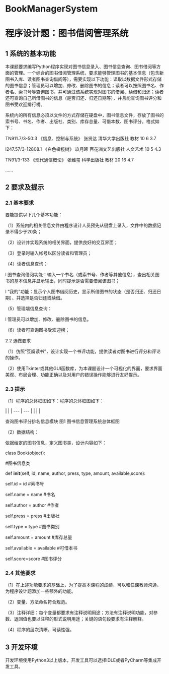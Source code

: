 # BookManagerSystem



# 程序设计题：图书借阅管理系统

## 1 系统的基本功能

本课题要求编写Python程序实现对图书信息录入、图书信息查询、图书借阅等方面的管理。一个综合的图书借阅管理系统，要求能够管理图书的基本信息（包含新图书入库、读者图书查询借阅等），需要实现以下功能：读取以数据文件形式存储的图书信息；管理员可以增加、修改、删除图书的信息；读者可以按照图书名、作者名、索书号等查询图书，并可通过该系统实现对图书的借阅、续借和归还；读者还可查询自己所借图书的信息（是否归还、归还日期等），并且能查询图书评分和图书受欢迎排行榜。

系统内的所有信息必须以文件的方式存储在硬盘中，图书信息文件，存放了图书的索书号、书名、作者、出版社、类别、库存总量、可借本数、图书评分。格式如下：

TN911.7/3-50:3 《信息、控制与系统》 张贤达 清华大学出版社 教材 10 6 3.7

I247.57/3-12808.1 《白色橄榄树》 玖月晞 百花洲文艺出版社 人文艺术 10 5 4.3

TN91/3-133 《现代通信概论》 张维玺 科学出版社 教材 20 16 4.7

...... 

## 2 要求及提示

### 2.1 基本要求

要能提供以下几个基本功能：

（1）系统内的相关信息文件由程序设计人员预先从键盘上录入，文件中的数据记录不得少于20条；

（2）设计并实现系统的相关界面，提供良好的交互界面；

（3）登录时输入帐号以区分读者和管理员；

（4）读者信息查询：

l 图书查询借阅功能：输入一个书名（或索书号、作者等其他信息），查出相关图书的基本信息并显示输出，同时提示是否需要借阅该图书；

l “我的”功能：显示个人图书借阅历史，显示所借图书的状态（是否归还、归还日期）、并选择是否归还或续借。

（5）管理端信息查询：

l 管理员可以增加、修改、删除图书的信息。

（6）读者可查询图书受欢迎榜；

2.2 选做要求

（1）仿照“豆瓣读书”，设计实现一个书评功能，提供读者对图书进行评分和评论的操作。

（2）使用Tkinter或其他GUI函数库，为本课题设计一个可视化的界面，要求界面美观、布局合理、功能正确以及对用户的错误操作能够进行友好提示。

### 2.3 提示

（1）程序的总体框图如下：程序的总体框图如下：

|     |
| --- | --- |
|     |     |

查询图书评分排名信息模块 图1 图书信息管理系统总体框图

（2）数据结构：

依据给定的图书信息，定义图书类，设计内容如下：

class Book(object):

 #图书信息类

 def __init__(self, id, name, author, press, type, amount, available,score):

 self.id = id #索书号

 self.name = name #书名

 self.author = author #作者

 self.press = press #出版社

 self.type = type #图书类别

 self.amount = amount #库存总量

 self.available = available #可借本书

 self.score=score #图书评分

### 2.4 其他要求

（1）在上述功能要求的基础上，为了提高本课程的成绩，可以和任课教师沟通，为程序设计题添加一些额外的功能。

（2）变量、方法命名符合规范。

（3）注释详细：每个变量都要求有注释说明用途；方法有注释说明功能，对参数、返回值也要以注释的形式说明用途；关键的语句段要求有注释解释。

（4）程序的层次清晰，可读性强。

## 3 开发环境

开发环境使用Python3以上版本，开发工具可以选择IDLE或者PyCharm等集成开发工具。
